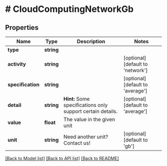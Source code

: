 # # CloudComputingNetworkGb

## Properties

Name | Type | Description | Notes
------------ | ------------- | ------------- | -------------
**type** | **string** |  |
**activity** | **string** |  | [optional] [default to 'network']
**specification** | **string** |  | [optional] [default to 'average']
**detail** | **string** | **Hint:** Some specifications only support certain details. | [optional] [default to 'average']
**value** | **float** | The value in the given unit |
**unit** | **string** | Need another unit? Contact us! | [optional] [default to 'gb']

[[Back to Model list]](../../README.md#models) [[Back to API list]](../../README.md#endpoints) [[Back to README]](../../README.md)
